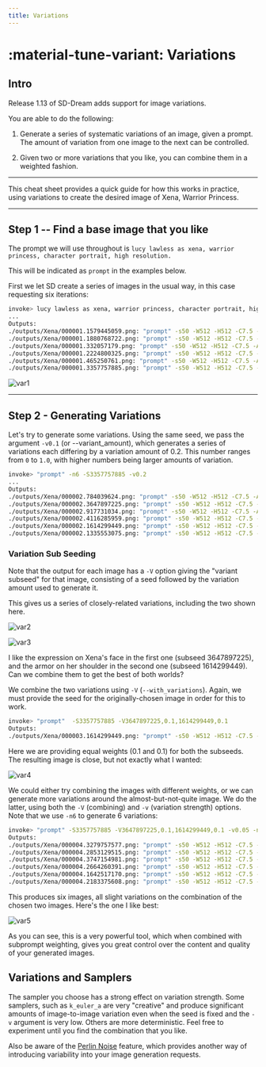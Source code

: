 ```yaml
---
title: Variations
---
```


# :material-tune-variant: Variations

## Intro

Release 1.13 of SD-Dream adds support for image variations.

You are able to do the following:

1. Generate a series of systematic variations of an image, given a prompt. The
   amount of variation from one image to the next can be controlled.

2. Given two or more variations that you like, you can combine them in a
   weighted fashion.

---

This cheat sheet provides a quick guide for how this works in practice, using
variations to create the desired image of Xena, Warrior Princess.

---

## Step 1 -- Find a base image that you like

The prompt we will use throughout is
`lucy lawless as xena, warrior princess, character portrait, high resolution.`

This will be indicated as `prompt` in the examples below.

First we let SD create a series of images in the usual way, in this case
requesting six iterations:

```bash
invoke> lucy lawless as xena, warrior princess, character portrait, high resolution -n6
...
Outputs:
./outputs/Xena/000001.1579445059.png: "prompt" -s50 -W512 -H512 -C7.5 -Ak_lms -S1579445059
./outputs/Xena/000001.1880768722.png: "prompt" -s50 -W512 -H512 -C7.5 -Ak_lms -S1880768722
./outputs/Xena/000001.332057179.png: "prompt" -s50 -W512 -H512 -C7.5 -Ak_lms -S332057179
./outputs/Xena/000001.2224800325.png: "prompt" -s50 -W512 -H512 -C7.5 -Ak_lms -S2224800325
./outputs/Xena/000001.465250761.png: "prompt" -s50 -W512 -H512 -C7.5 -Ak_lms -S465250761
./outputs/Xena/000001.3357757885.png: "prompt" -s50 -W512 -H512 -C7.5 -Ak_lms -S3357757885
```

![var1](../assets/variation_walkthru/000001.3357757885.png)

---

## Step 2 - Generating Variations

Let's try to generate some variations. Using the same seed, we pass the argument
`-v0.1` (or --variant_amount), which generates a series of variations each
differing by a variation amount of 0.2. This number ranges from `0` to `1.0`,
with higher numbers being larger amounts of variation.

```bash
invoke> "prompt" -n6 -S3357757885 -v0.2
...
Outputs:
./outputs/Xena/000002.784039624.png: "prompt" -s50 -W512 -H512 -C7.5 -Ak_lms -V 784039624:0.2 -S3357757885
./outputs/Xena/000002.3647897225.png: "prompt" -s50 -W512 -H512 -C7.5 -Ak_lms -V 3647897225:0.2 -S3357757885
./outputs/Xena/000002.917731034.png: "prompt" -s50 -W512 -H512 -C7.5 -Ak_lms -V 917731034:0.2 -S3357757885
./outputs/Xena/000002.4116285959.png: "prompt" -s50 -W512 -H512 -C7.5 -Ak_lms -V 4116285959:0.2 -S3357757885
./outputs/Xena/000002.1614299449.png: "prompt" -s50 -W512 -H512 -C7.5 -Ak_lms -V 1614299449:0.2 -S3357757885
./outputs/Xena/000002.1335553075.png: "prompt" -s50 -W512 -H512 -C7.5 -Ak_lms -V 1335553075:0.2 -S3357757885
```

### **Variation Sub Seeding**

Note that the output for each image has a `-V` option giving the "variant
subseed" for that image, consisting of a seed followed by the variation amount
used to generate it.

This gives us a series of closely-related variations, including the two shown
here.

![var2](../assets/variation_walkthru/000002.3647897225.png)

![var3](../assets/variation_walkthru/000002.1614299449.png)

I like the expression on Xena's face in the first one (subseed 3647897225), and
the armor on her shoulder in the second one (subseed 1614299449). Can we combine
them to get the best of both worlds?

We combine the two variations using `-V` (`--with_variations`). Again, we must
provide the seed for the originally-chosen image in order for this to work.

```bash
invoke> "prompt"  -S3357757885 -V3647897225,0.1,1614299449,0.1
Outputs:
./outputs/Xena/000003.1614299449.png: "prompt" -s50 -W512 -H512 -C7.5 -Ak_lms -V 3647897225:0.1,1614299449:0.1 -S3357757885
```

Here we are providing equal weights (0.1 and 0.1) for both the subseeds. The
resulting image is close, but not exactly what I wanted:

![var4](../assets/variation_walkthru/000003.1614299449.png)

We could either try combining the images with different weights, or we can
generate more variations around the almost-but-not-quite image. We do the
latter, using both the `-V` (combining) and `-v` (variation strength) options.
Note that we use `-n6` to generate 6 variations:

```bash
invoke> "prompt" -S3357757885 -V3647897225,0.1,1614299449,0.1 -v0.05 -n6
Outputs:
./outputs/Xena/000004.3279757577.png: "prompt" -s50 -W512 -H512 -C7.5 -Ak_lms -V 3647897225:0.1,1614299449:0.1,3279757577:0.05 -S3357757885
./outputs/Xena/000004.2853129515.png: "prompt" -s50 -W512 -H512 -C7.5 -Ak_lms -V 3647897225:0.1,1614299449:0.1,2853129515:0.05 -S3357757885
./outputs/Xena/000004.3747154981.png: "prompt" -s50 -W512 -H512 -C7.5 -Ak_lms -V 3647897225:0.1,1614299449:0.1,3747154981:0.05 -S3357757885
./outputs/Xena/000004.2664260391.png: "prompt" -s50 -W512 -H512 -C7.5 -Ak_lms -V 3647897225:0.1,1614299449:0.1,2664260391:0.05 -S3357757885
./outputs/Xena/000004.1642517170.png: "prompt" -s50 -W512 -H512 -C7.5 -Ak_lms -V 3647897225:0.1,1614299449:0.1,1642517170:0.05 -S3357757885
./outputs/Xena/000004.2183375608.png: "prompt" -s50 -W512 -H512 -C7.5 -Ak_lms -V 3647897225:0.1,1614299449:0.1,2183375608:0.05 -S3357757885
```

This produces six images, all slight variations on the combination of the chosen
two images. Here's the one I like best:

![var5](../assets/variation_walkthru/000004.3747154981.png)

As you can see, this is a very powerful tool, which when combined with subprompt
weighting, gives you great control over the content and quality of your
generated images.

## Variations and Samplers

The sampler you choose has a strong effect on variation strength. Some
samplers, such as `k_euler_a` are very "creative" and produce significant
amounts of image-to-image variation even when the seed is fixed and the
`-v` argument is very low. Others are more deterministic. Feel free to
experiment until you find the combination that you like.

Also be aware of the [Perlin Noise](OTHER.md#thresholding-and-perlin-noise-initialization-options)
feature, which provides another way of introducing variability into your
image generation requests.
